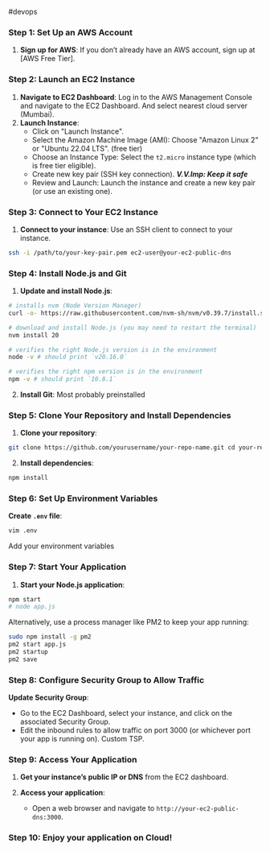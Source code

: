 #devops 

### Step 1: Set Up an AWS Account

1. **Sign up for AWS**: If you don’t already have an AWS account, sign up at [AWS Free Tier].

### Step 2: Launch an EC2 Instance

1. **Navigate to EC2 Dashboard**: Log in to the AWS Management Console and navigate to the EC2 Dashboard. And select nearest cloud server (Mumbai).
2. **Launch Instance**:
    - Click on "Launch Instance".
    - Select the Amazon Machine Image (AMI): Choose "Amazon Linux 2" or "Ubuntu 22.04 LTS". (free tier)
    - Choose an Instance Type: Select the `t2.micro` instance type (which is free tier eligible).
    - Create new key pair (SSH key connection). ***V.V.Imp: Keep it safe***
    - Review and Launch: Launch the instance and create a new key pair (or use an existing one).

### Step 3: Connect to Your EC2 Instance

1. **Connect to your instance**: Use an SSH client to connect to your instance.

```bash
ssh -i /path/to/your-key-pair.pem ec2-user@your-ec2-public-dns
``` 

### Step 4: Install Node.js and Git

1. **Update and install Node.js**:
```bash
# installs nvm (Node Version Manager)
curl -o- https://raw.githubusercontent.com/nvm-sh/nvm/v0.39.7/install.sh | bash

# download and install Node.js (you may need to restart the terminal)
nvm install 20

# verifies the right Node.js version is in the environment
node -v # should print `v20.16.0`

# verifies the right npm version is in the environment
npm -v # should print `10.8.1`
```

2. **Install Git**:
Most probably preinstalled

### Step 5: Clone Your Repository and Install Dependencies

1. **Clone your repository**:

```bash
git clone https://github.com/yourusername/your-repo-name.git cd your-repo-name
```

2. **Install dependencies**:

```bash
npm install
```
### Step 6: Set Up Environment Variables

 **Create `.env` file**:

```bash
vim .env
```
Add your environment variables

### Step 7: Start Your Application

1. **Start your Node.js application**:

```bash
npm start
# node app.js
```

Alternatively, use a process manager like PM2 to keep your app running:

```bash
sudo npm install -g pm2
pm2 start app.js
pm2 startup
pm2 save
```

### Step 8: Configure Security Group to Allow Traffic

 **Update Security Group**:
 
- Go to the EC2 Dashboard, select your instance, and click on the associated Security Group.
- Edit the inbound rules to allow traffic on port 3000 (or whichever port your app is running on). Custom TSP.

### Step 9: Access Your Application

1. **Get your instance’s public IP or DNS** from the EC2 dashboard.

2. **Access your application**:
    - Open a web browser and navigate to `http://your-ec2-public-dns:3000`.

### Step 10: Enjoy your application on Cloud!

